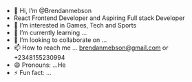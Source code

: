 - 👋 Hi, I’m @Brendanmebson
- React Frontend Developer and Aspiring Full stack Developer
- 👀 I’m interested in Games, Tech and Sports
- 🌱 I’m currently learning ...
- 💞️ I’m looking to collaborate on ...
- 📫 How to reach me ... brendanmebson@gmail.com or +2348155230994 
- 😄 Pronouns: ...He
- ⚡ Fun fact: ...

<!---
Brendanmebson/Brendanmebson is a ✨ special ✨ repository because its `README.md` (this file) appears on your GitHub profile.
You can click the Preview link to take a look at your changes.
--->
